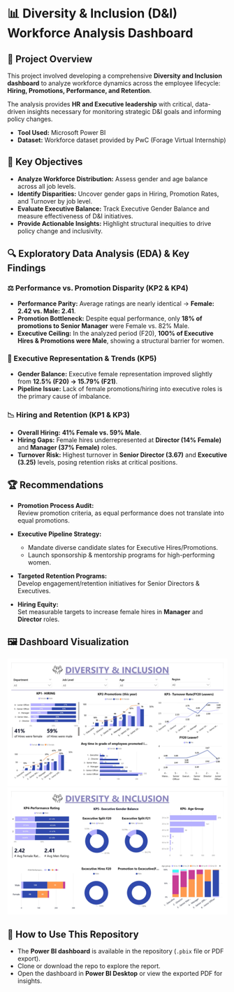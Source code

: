 # 📊 Diversity & Inclusion (D&I) Workforce Analysis Dashboard  

## 📌 Project Overview  
This project involved developing a comprehensive **Diversity and Inclusion dashboard** to analyze workforce dynamics across the employee lifecycle: **Hiring, Promotions, Performance, and Retention**.  

The analysis provides **HR and Executive leadership** with critical, data-driven insights necessary for monitoring strategic D&I goals and informing policy changes.  

- **Tool Used:** Microsoft Power BI  
- **Dataset:** Workforce dataset provided by PwC (Forage Virtual Internship)  

 

## 🎯 Key Objectives  
- **Analyze Workforce Distribution:** Assess gender and age balance across all job levels.  
- **Identify Disparities:** Uncover gender gaps in Hiring, Promotion Rates, and Turnover by job level.  
- **Evaluate Executive Balance:** Track Executive Gender Balance and measure effectiveness of D&I initiatives.  
- **Provide Actionable Insights:** Highlight structural inequities to drive policy change and inclusivity.  

 

## 🔍 Exploratory Data Analysis (EDA) & Key Findings  

### ⚖️ Performance vs. Promotion Disparity (KP2 & KP4)  
- **Performance Parity:** Average ratings are nearly identical → **Female: 2.42 vs. Male: 2.41**.  
- **Promotion Bottleneck:** Despite equal performance, only **18% of promotions to Senior Manager** were Female vs. 82% Male.  
- **Executive Ceiling:** In the analyzed period (F20), **100% of Executive Hires & Promotions were Male**, showing a structural barrier for women.  

### 💼 Executive Representation & Trends (KP5)  
- **Gender Balance:** Executive female representation improved slightly from **12.5% (F20) → 15.79% (F21)**.  
- **Pipeline Issue:** Lack of female promotions/hiring into executive roles is the primary cause of imbalance.  

### 📉 Hiring and Retention (KP1 & KP3)  
- **Overall Hiring:** **41% Female vs. 59% Male**.  
- **Hiring Gaps:** Female hires underrepresented at **Director (14% Female)** and **Manager (37% Female)** roles.  
- **Turnover Risk:** Highest turnover in **Senior Director (3.67)** and **Executive (3.25)** levels, posing retention risks at critical positions.  

 

## 🏆 Recommendations  

- **Promotion Process Audit:**  
  Review promotion criteria, as equal performance does not translate into equal promotions.  

- **Executive Pipeline Strategy:**  
  - Mandate diverse candidate slates for Executive Hires/Promotions.  
  - Launch sponsorship & mentorship programs for high-performing women.  

- **Targeted Retention Programs:**  
  Develop engagement/retention initiatives for Senior Directors & Executives.  

- **Hiring Equity:**  
  Set measurable targets to increase female hires in **Manager** and **Director** roles.  

 

## 🖼️ Dashboard Visualization  

![Diversity & Inclusion Dashboard 1](Diversity%20and%20Inclusion_page-0001.jpg)
![Diversity & Inclusion Dashboard 2](Diversity%20and%20Inclusion_page-0002.jpg) 

## 📂 How to Use This Repository

- The **Power BI dashboard** is available in the repository (`.pbix` file or PDF export).  
- Clone or download the repo to explore the report.  
- Open the dashboard in **Power BI Desktop** or view the exported PDF for insights.  
